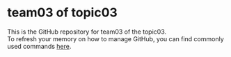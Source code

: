 # team03 of topic03 
 This is the GitHub repository for team03 of the topic03.  
 To refresh your memory on how to manage GitHub, you can find commonly used commands [here](https://github.com/joshnh/Git-Commands). 